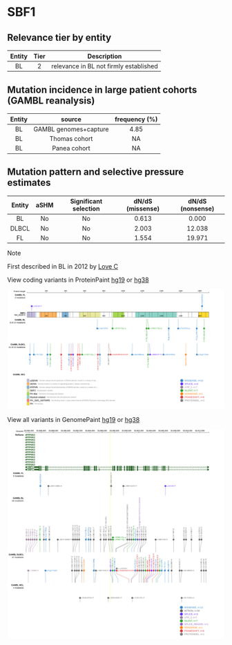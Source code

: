 # SBF1

## Relevance tier by entity

|Entity|Tier|Description                           |
|:------:|:----:|--------------------------------------|
|BL    |2   |relevance in BL not firmly established|

## Mutation incidence in large patient cohorts (GAMBL reanalysis)

|Entity|source               |frequency (%)|
|:------:|:---------------------:|:-------------:|
|BL    |GAMBL genomes+capture|4.85         |
|BL    |Thomas cohort        |  NA         |
|BL    |Panea cohort         |  NA         |

## Mutation pattern and selective pressure estimates

|Entity|aSHM|Significant selection|dN/dS (missense)|dN/dS (nonsense)|
|:------:|:----:|:---------------------:|:----------------:|:----------------:|
|BL    |No  |No                   |0.613           | 0.000          |
|DLBCL |No  |No                   |2.003           |12.038          |
|FL    |No  |No                   |1.554           |19.971          |


> [!NOTE]
> First described in BL in 2012 by [Love C](https://pubmed.ncbi.nlm.nih.gov/23143597)


View coding variants in ProteinPaint [hg19](https://www.bcgsc.ca/downloads/morinlab/GAMBL/test/genes/SBF1_protein.html)  or [hg38](https://www.bcgsc.ca/downloads/morinlab/GAMBL/test/genes/SBF1_protein_hg38.html)

![image](images/proteinpaint/SBF1_NM_002972.svg)

View all variants in GenomePaint [hg19](https://www.bcgsc.ca/downloads/morinlab/GAMBL/test/genes/SBF1.html)  or [hg38](https://www.bcgsc.ca/downloads/morinlab/GAMBL/test/genes/SBF1_hg38.html)

![image](images/proteinpaint/SBF1.svg)
